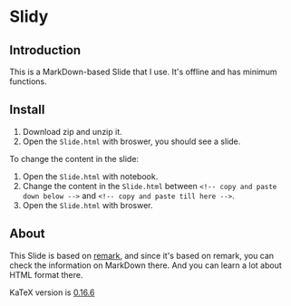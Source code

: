 # Slidy

## Introduction

This is a MarkDown-based Slide that I use. It's offline and has minimum functions.

## Install

1. Download zip and unzip it.
2. Open the `Slide.html` with broswer, you should see a slide.

To change the content in the slide:

1. Open the `Slide.html` with notebook.
2. Change the content in the `Slide.html` between `<!-- copy and paste down below -->` and `<!-- copy and paste till here -->`.
3. Open the `Slide.html` with broswer.

## About

This Slide is based on [remark](https://github.com/gnab/remark), and since it's based on remark, you can check the information on MarkDown there. And you can learn a lot about HTML format there.

KaTeX version is [0.16.6](https://github.com/KaTeX/KaTeX/releases/tag/v0.16.6)